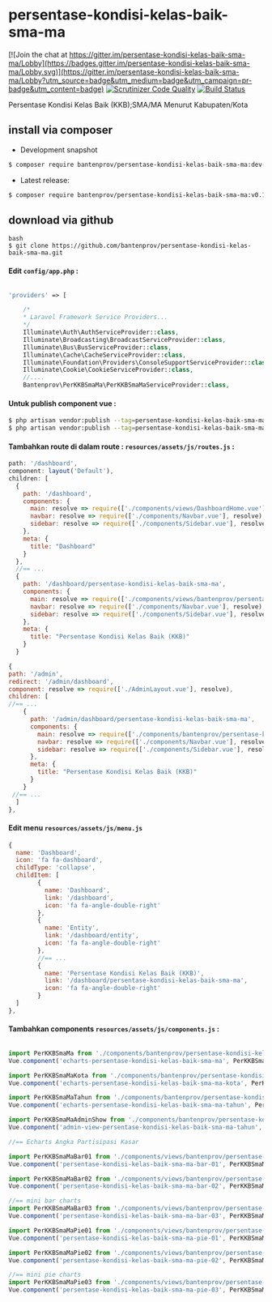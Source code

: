 # persentase-kondisi-kelas-baik-sma-ma

[![Join the chat at https://gitter.im/persentase-kondisi-kelas-baik-sma-ma/Lobby](https://badges.gitter.im/persentase-kondisi-kelas-baik-sma-ma/Lobby.svg)](https://gitter.im/persentase-kondisi-kelas-baik-sma-ma/Lobby?utm_source=badge&utm_medium=badge&utm_campaign=pr-badge&utm_content=badge)
[![Scrutinizer Code Quality](https://scrutinizer-ci.com/g/bantenprov/persentase-kondisi-kelas-baik-sma-ma/badges/quality-score.png?b=master)](https://scrutinizer-ci.com/g/bantenprov/persentase-kondisi-kelas-baik-sma-ma/?branch=master)
[![Build Status](https://scrutinizer-ci.com/g/bantenprov/persentase-kondisi-kelas-baik-sma-ma/badges/build.png?b=master)](https://scrutinizer-ci.com/g/bantenprov/persentase-kondisi-kelas-baik-sma-ma/build-status/master)

Persentase Kondisi Kelas Baik (KKB);SMA/MA Menurut Kabupaten/Kota

## install via composer

- Development snapshot
```bash
$ composer require bantenprov/persentase-kondisi-kelas-baik-sma-ma:dev-master
```
- Latest release:

```bash
$ composer require bantenprov/persentase-kondisi-kelas-baik-sma-ma:v0.1.0
```

## download via github
~~~
bash
$ git clone https://github.com/bantenprov/persentase-kondisi-kelas-baik-sma-ma.git
~~~


#### Edit `config/app.php` :
```php

'providers' => [

    /*
    * Laravel Framework Service Providers...
    */
    Illuminate\Auth\AuthServiceProvider::class,
    Illuminate\Broadcasting\BroadcastServiceProvider::class,
    Illuminate\Bus\BusServiceProvider::class,
    Illuminate\Cache\CacheServiceProvider::class,
    Illuminate\Foundation\Providers\ConsoleSupportServiceProvider::class,
    Illuminate\Cookie\CookieServiceProvider::class,
    //....
    Bantenprov\PerKKBSmaMa\PerKKBSmaMaServiceProvider::class,

```

#### Untuk publish component vue :

```bash
$ php artisan vendor:publish --tag=persentase-kondisi-kelas-baik-sma-ma-assets
$ php artisan vendor:publish --tag=persentase-kondisi-kelas-baik-sma-ma-public
```
#### Tambahkan route di dalam route : `resources/assets/js/routes.js` :

```javascript
path: '/dashboard',
component: layout('Default'),
children: [
  {
    path: '/dashboard',
    components: {
      main: resolve => require(['./components/views/DashboardHome.vue'], resolve),
      navbar: resolve => require(['./components/Navbar.vue'], resolve),
      sidebar: resolve => require(['./components/Sidebar.vue'], resolve)
    },
    meta: {
      title: "Dashboard"
    }
  },
  //== ...
  {
    path: '/dashboard/persentase-kondisi-kelas-baik-sma-ma',
    components: {
      main: resolve => require(['./components/views/bantenprov/persentase-kondisi-kelas-baik-sma-ma/DashboardPerKKBSmaMa.vue'], resolve),
      navbar: resolve => require(['./components/Navbar.vue'], resolve),
      sidebar: resolve => require(['./components/Sidebar.vue'], resolve)
    },
    meta: {
      title: "Persentase Kondisi Kelas Baik (KKB)"
    }
  }
```

```javascript
{
path: '/admin',
redirect: '/admin/dashboard',
component: resolve => require(['./AdminLayout.vue'], resolve),
children: [
//== ...
    {
      path: '/admin/dashboard/persentase-kondisi-kelas-baik-sma-ma',
      components: {
        main: resolve => require(['./components/bantenprov/persentase-kondisi-kelas-baik-sma-ma/PerKKBSmaMaAdmin.show.vue'], resolve),
        navbar: resolve => require(['./components/Navbar.vue'], resolve),
        sidebar: resolve => require(['./components/Sidebar.vue'], resolve)
      },
      meta: {
        title: "Persentase Kondisi Kelas Baik (KKB)"
      }
    }
 //== ...   
  ]
},

```
#### Edit menu `resources/assets/js/menu.js`

```javascript
{
  name: 'Dashboard',
  icon: 'fa fa-dashboard',
  childType: 'collapse',
  childItem: [
        {
          name: 'Dashboard',
          link: '/dashboard',
          icon: 'fa fa-angle-double-right'
        },
        {
          name: 'Entity',
          link: '/dashboard/entity',
          icon: 'fa fa-angle-double-right'
        },
        //== ...
        {
          name: 'Persentase Kondisi Kelas Baik (KKB)',
          link: '/dashboard/persentase-kondisi-kelas-baik-sma-ma',
          icon: 'fa fa-angle-double-right'
        }
  ]
},

```

#### Tambahkan components `resources/assets/js/components.js` :

```javascript

import PerKKBSmaMa from './components/bantenprov/persentase-kondisi-kelas-baik-sma-ma/PerKKBSmaMa.chart.vue';
Vue.component('echarts-persentase-kondisi-kelas-baik-sma-ma', PerKKBSmaMa);

import PerKKBSmaMaKota from './components/bantenprov/persentase-kondisi-kelas-baik-sma-ma/PerKKBSmaMaKota.chart.vue';
Vue.component('echarts-persentase-kondisi-kelas-baik-sma-ma-kota', PerKKBSmaMaKota);

import PerKKBSmaMaTahun from './components/bantenprov/persentase-kondisi-kelas-baik-sma-ma/PerKKBSmaMaTahun.chart.vue';
Vue.component('echarts-persentase-kondisi-kelas-baik-sma-ma-tahun', PerKKBSmaMaTahun);

import PerKKBSmaMaAdminShow from './components/bantenprov/persentase-kondisi-kelas-baik-sma-ma/PerKKBSmaMaAdmin.show.vue';
Vue.component('admin-view-persentase-kondisi-kelas-baik-sma-ma-tahun', PerKKBSmaMaAdminShow);

//== Echarts Angka Partisipasi Kasar

import PerKKBSmaMaBar01 from './components/views/bantenprov/persentase-kondisi-kelas-baik-sma-ma/PerKKBSmaMaBar01.vue';
Vue.component('persentase-kondisi-kelas-baik-sma-ma-bar-01', PerKKBSmaMaBar01);

import PerKKBSmaMaBar02 from './components/views/bantenprov/persentase-kondisi-kelas-baik-sma-ma/PerKKBSmaMaBar02.vue';
Vue.component('persentase-kondisi-kelas-baik-sma-ma-bar-02', PerKKBSmaMaBar02);

//== mini bar charts
import PerKKBSmaMaBar03 from './components/views/bantenprov/persentase-kondisi-kelas-baik-sma-ma/PerKKBSmaMaBar03.vue';
Vue.component('persentase-kondisi-kelas-baik-sma-ma-bar-03', PerKKBSmaMaBar03);

import PerKKBSmaMaPie01 from './components/views/bantenprov/persentase-kondisi-kelas-baik-sma-ma/PerKKBSmaMaPie01.vue';
Vue.component('persentase-kondisi-kelas-baik-sma-ma-pie-01', PerKKBSmaMaPie01);

import PerKKBSmaMaPie02 from './components/views/bantenprov/persentase-kondisi-kelas-baik-sma-ma/PerKKBSmaMaPie02.vue';
Vue.component('persentase-kondisi-kelas-baik-sma-ma-pie-02', PerKKBSmaMaPie02);

//== mini pie charts
import PerKKBSmaMaPie03 from './components/views/bantenprov/persentase-kondisi-kelas-baik-sma-ma/PerKKBSmaMaPie03.vue';
Vue.component('persentase-kondisi-kelas-baik-sma-ma-pie-03', PerKKBSmaMaPie03);
```

